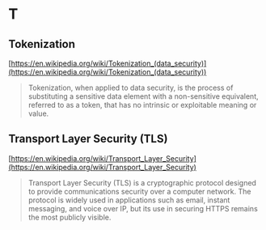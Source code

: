 # T

## Tokenization

[https://en.wikipedia.org/wiki/Tokenization_(data_security)](https://en.wikipedia.org/wiki/Tokenization_(data_security))

> Tokenization, when applied to data security, is the process of substituting a sensitive data element with a non-sensitive equivalent, referred to as a token, that has no intrinsic or exploitable meaning or value.

## Transport Layer Security (TLS)

[https://en.wikipedia.org/wiki/Transport_Layer_Security](https://en.wikipedia.org/wiki/Transport_Layer_Security)

> Transport Layer Security (TLS) is a cryptographic protocol designed to provide communications security over a computer network. The protocol is widely used in applications such as email, instant messaging, and voice over IP, but its use in securing HTTPS remains the most publicly visible.
